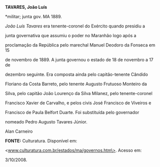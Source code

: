 **TAVARES, João Luís**



\*militar; junta gov. MA 1889.



*João Luís Tavares* era tenente-coronel do Exército quando presidiu a

junta governativa que assumiu o poder no Maranhão logo após a

proclamação da República pelo marechal Manuel Deodoro da Fonseca em 15

de novembro de 1889. A junta governou o estado de 18 de novembro a 17 de

dezembro seguinte. Era composta ainda pelo capitão-tenente Cândido

Floriano da Costa Barreto, pelo tenente Augusto Frutuoso Monteiro da

Silva, pelo capitão João Lourenço da Silva Milanez, pelo tenente-coronel

Francisco Xavier de Carvalho, e pelos civis José Francisco de Viveiros e

Francisco de Paula Belfort Duarte. Foi substituída pelo governador

nomeado Pedro Augusto Tavares Júnior.



Alan Carneiro



**FONTE:** Culturatura. Disponível em:

\<www.culturatura.com.br/estados/ma/governos.htm\>. Acesso em:

3/10/2008.

